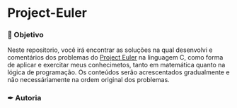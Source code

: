 # Project-Euler

### 🎯 Objetivo

Neste repositorio, você irá encontrar as soluções na qual desenvolvi e comentários dos problemas do [Project Euler](https://projecteuler.net/about) na linguagem C, como forma de aplicar e exercitar meus conhecimetos, tanto em matemática quanto na lógica de programação. Os conteúdos serão acrescentados gradualmente e não necessáriamente na ordem original dos problemas.

### ✒ Autoria
